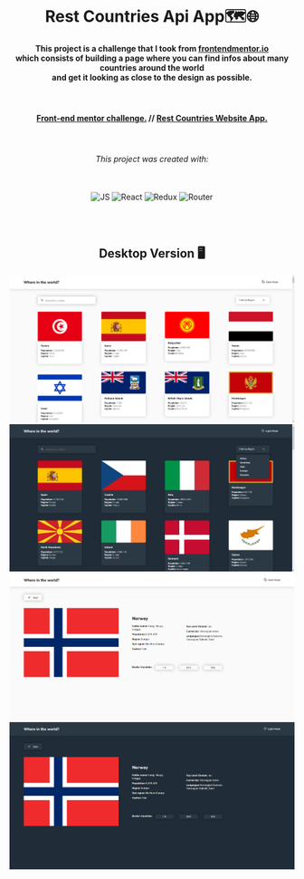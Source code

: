 <h1 align="center">Rest Countries Api App🗺️🌐</h1>

<h4 align="center">
    This project is a challenge that I took from <a href="https://www.frontendmentor.io/challenges/rest-countries-api-with-color-theme-switcher-5cacc469fec04111f7b848ca">frontendmentor.io </a><br>which consists of building a page where you can find infos about many countries around the world<br> and get it looking as close to the design as possible.
</h4>

<br>

<h4 align = "center">
    <a align="center" href="https://www.frontendmentor.io/solutions/responsive-website-created-with-react-redux-and-react-router-zSQR9OtjJL">Front-end mentor challenge.</a> //
     <a align="center" href="https://gustavojuvino.github.io/Rest-Countries-Api/">Rest Countries Website App.</a>
</h4>

<br>

<h6 align="center"> This project was created with:</h6>
<br>
 <div align="center">
  <img src="https://www.svgrepo.com/show/303206/javascript-logo.svg" width=60px height=60px alt="JS"/>
  <img src="https://www.svgrepo.com/show/493719/react-javascript-js-framework-facebook.svg" width=60px height=60px alt="React"/>
  <img src="https://www.svgrepo.com/show/452093/redux.svg"  width=60px height=60px alt="Redux"/>
  <img src="https://www.svgrepo.com/show/354262/react-router.svg" width=60px height=60px alt="Router"/>
 </div>

<br><br>

<!-- Desktop -->
<h2 align="center">Desktop Version 🖥️</h2>
<img src="./github-imgs/rca1.png" title="page1">
<img src="./github-imgs/darkMode1.png" title="darkMode1">
<img src="./github-imgs/rca2.png" title="darkMode2">
<img src="./github-imgs/darkMode2.png" title="page2">

<!--Made By Gustavo J. Souza -->
